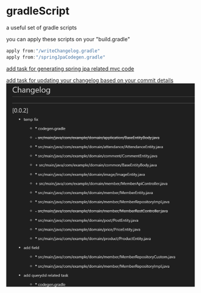 # gradleScript

a useful set of gradle scripts

you can apply these scripts on your "build.gradle"

```gradle
apply from:"/writeChangelog.gradle"
apply from:"/springJpaCodegen.gradle"

```

[add task for generating spring jpa related mvc code](https://github.com/yhtps/gradleScript/blob/46da971d6c46cc78b58e5810f683bc96b20bfc4b/springJpaCodegen.gradle)

[add task for updating your changelog based on your commit details](https://github.com/yhtps/gradleScript/blob/a9fc16d8c2a373c20edb8a0cb6771e7390e65724/writeChangelog.gradle)
![changelog example](https://github.com/yhtps/gradleScript/blob/main/changelog%20example.png)
